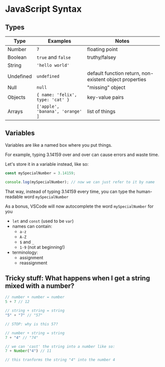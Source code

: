 JavaScript Syntax
===

## Types

Type | Examples | Notes
---|---|---
Number | `7` | floating point
Boolean | `true` and `false` | truthy/falsey
String | `'hello world'` | 
Undefined | `undefined` | default function return, non-existent object properties
Null | `null` | "missing" object
Objects | `{ name: 'felix', type: 'cat' }` | key-value pairs
Arrays | `['apple', 'banana', 'orange' ]` | list of things

## Variables
Variables are like a named box where you put things.

For example, typing 3.14159 over and over can cause errors and waste time.

Let's store it in a variable instead, like so:

```js
const mySpecialNumber = 3.14159;

console.log(mySpecialNumber); // now we can just refer to it by name
```
That way, instead of typing 3.14159 every time, you can type the human-readable word `mySpecialNumber`

As a bonus, VSCode will now autocomplete the word `mySpecialNumber` for you

* `let` and `const` (used to be `var`)
* names can contain:
    * `a-z`
    * `A-Z`
    * `$` and `_`
    * `1-9` (not at beginning!)
* terminology:
    * assignment
    * reassignment

## Tricky stuff: What happens when I get a string mixed with a number?

```js
// number + number = number
5 + 7 // 12

// string + string = string
"5" + "7" // "57"

// STOP: why is this 57?

// number + string = string
7 + "4" // "74"

// we can 'cast' the string into a number like so:
7 + Number("4") // 11

// this tranforms the string "4" into the number 4
```
